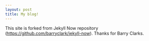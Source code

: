 ```yaml
---
layout: post
title: My blog!
---
```


This site is forked from Jekyll Now repository (https://github.com/barryclark/jekyll-now). Thanks for Barry Clarks.

